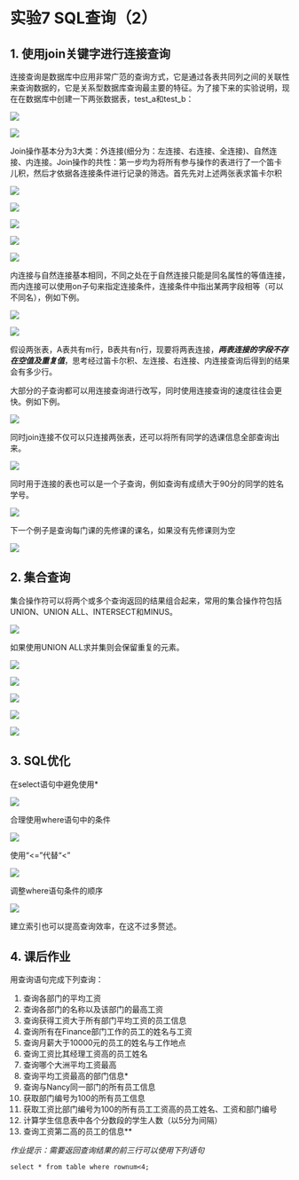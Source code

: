 # 实验7 SQL查询（2）

## 1. 使用join关键字进行连接查询

连接查询是数据库中应用非常广范的查询方式，它是通过各表共同列之间的关联性来查询数据的，它是关系型数据库查询最主要的特征。为了接下来的实验说明，现在在数据库中创建一下两张数据表，test_a和test_b：

![](pic/1.png)

![](pic/2.png)

Join操作基本分为3大类：外连接(细分为：左连接、右连接、全连接)、自然连接、内连接。Join操作的共性：第一步均为将所有参与操作的表进行了一个笛卡儿积，然后才依据各连接条件进行记录的筛选。首先先对上述两张表求笛卡尔积

![](pic/3.png)

![](pic/4.png)

![](pic/5.png)

![](pic/6.png)

![](pic/7.png)


内连接与自然连接基本相同，不同之处在于自然连接只能是同名属性的等值连接，而内连接可以使用on子句来指定连接条件，连接条件中指出某两字段相等（可以不同名），例如下例。

![](pic/8.png)

![](pic/9.png)

假设两张表，A表共有m行，B表共有n行，现要将两表连接，***两表连接的字段不存在空值及重复值***，思考经过笛卡尔积、左连接、右连接、内连接查询后得到的结果会有多少行。

大部分的子查询都可以用连接查询进行改写，同时使用连接查询的速度往往会更快。例如下例。

![](pic/10.png)

同时join连接不仅可以只连接两张表，还可以将所有同学的选课信息全部查询出来。

![](pic/11.png)

同时用于连接的表也可以是一个子查询，例如查询有成绩大于90分的同学的姓名学号。

![](pic/12.png)

下一个例子是查询每门课的先修课的课名，如果没有先修课则为空

![](pic/13.png)

## 2. 集合查询

集合操作符可以将两个或多个查询返回的结果组合起来，常用的集合操作符包括UNION、UNION ALL、INTERSECT和MINUS。

![](pic/14.png)

如果使用UNION ALL求并集则会保留重复的元素。

![](pic/15.png)

![](pic/16.png)

![](pic/17.png)

![](pic/18.png)

![](pic/19.png)

## 3. SQL优化
在select语句中避免使用*

![](pic/20.png)

合理使用where语句中的条件

![](pic/21.png)

使用“<=”代替“<”

![](pic/22.png)

调整where语句条件的顺序

![](pic/23.png)

建立索引也可以提高查询效率，在这不过多赘述。

## 4. 课后作业

用查询语句完成下列查询：
1. 查询各部门的平均工资
2. 查询各部门的名称以及该部门的最高工资
3. 查询获得工资大于所有部门平均工资的员工信息
4. 查询所有在Finance部门工作的员工的姓名与工资
5. 查询月薪大于10000元的员工的姓名与工作地点
6. 查询工资比其经理工资高的员工姓名
7. 查询哪个大洲平均工资最高
8. 查询平均工资最高的部门信息*
9. 查询与Nancy同一部门的所有员工信息
10. 获取部门编号为100的所有员工信息
11. 获取工资比部门编号为100的所有员工工资高的员工姓名、工资和部门编号
12. 计算学生信息表中各个分数段的学生人数（以5分为间隔）
13. 查询工资第二高的员工的信息**

*作业提示：需要返回查询结果的前三行可以使用下列语句*

    select * from table where rownum<4;
